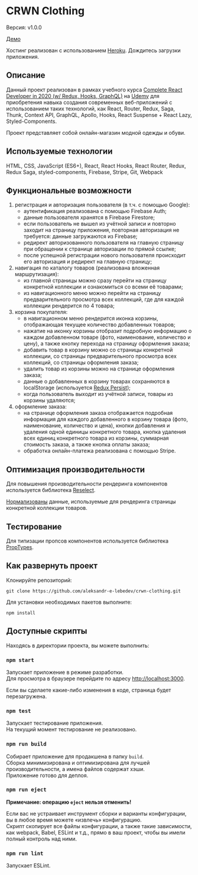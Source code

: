 # CRWN Clothing

Версия: v1.0.0

[Демо](https://crwn-webapp.herokuapp.com/)

Хостинг реализован с использованием [Heroku](https://www.heroku.com/). Дождитесь загрузки приложения.

## Описание

Данный проект реализован в рамках учебного курса [Complete React Developer in 2020 (w/ Redux, Hooks, GraphQL)](https://www.udemy.com/course/complete-react-developer-zero-to-mastery/) на [Udemy](https://www.udemy.com/) для приобретения навыка создания современных веб-приложений с использованием таких технологий, как React, Router, Redux, Saga, Thunk, Context API, GraphQL, Apollo, Hooks, React Suspense + React Lazy, Styled-Components.

Проект представляет собой онлайн-магазин модной одежды и обуви.

## Используемые технологии

HTML, CSS, JavaScript (ES6+), React, React Hooks, React Router, Redux, Redux Saga, styled-components, Firebase, Stripe, Git, Webpack

## Функциональные возможности

1. регистрация и авторизация пользователя (в т.ч. с помощью Google):
   - аутентификация реализована с помощью Firebase Auth;
   - данные пользователя хранятся в Firebase Firestore;
   - если пользователь не вышел из учётной записи и повторно заходит на страницу приложения, повторная авторизация не требуется: данные загружаются из Firebase;
   - редирект авторизованного пользователя на главную страницу при обращении к странице авторизации по прямой ссылке;
   - после успешной регистрации нового пользователя происходит его авторизация и редирект на главную страницу;
2. навигация по каталогу товаров (реализована вложенная маршрутизация):
   - из главной страницы можно сразу перейти на страницу конкретной коллекции и ознакомиться со всеми её товарами;
   - из навигационного меню можно перейти на страницу предварительного просмотра всех коллекций, где для каждой коллекции рендерится по 4 товара;
3. корзина покупателя:
   - в навигационном меню рендерится иконка корзины, отображающая текущее количество добавленных товаров;
   - нажатие на иконку корзины отобразит подробную информацию о каждом добавленном товаре (фото, наименование, количество и цену), а также кнопку перехода на страницу оформления заказа;
   - добавить товар в корзину можно со страницы конкретной коллекции, со страницы предварительного просмотра всех коллекций, со страницы оформления заказа;
   - удалить товар из корзины можно на странице оформления заказа;
   - данные о добавленных в корзину товарах сохраняются в localStorage (используется [Redux Persist](https://github.com/rt2zz/redux-persist));
   - когда пользователь выходит из учётной записи, товары из корзины удаляются;
4. оформление заказа:
   - на странице оформления заказа отображается подробная информация для каждого добавленного в корзину товара (фото, наименование, количество и цена), кнопки добавления и удаления одной единицы конкретного товара, кнопка удаления всех единиц конкретного товара из корзины, суммарная стоимость заказа, а также кнопка оплаты заказа;
   - обработка онлайн-платежа реализована с помощью Stripe.

## Оптимизация производительности

Для повышения производительности рендеринга компонентов используется библиотека [Reselect](https://github.com/reduxjs/reselect).

[Нормализованы](https://redux.js.org/tutorials/essentials/part-6-performance-normalization#normalizing-data) данные, используемые для рендеринга страницы конкретной коллекции товаров.

## Тестирование

Для типизации пропсов компонентов используется библиотека [PropTypes](https://github.com/facebook/prop-types).

## Как развернуть проект

Клонируйте репозиторий:

`git clone https://github.com/aleksandr-e-lebedev/crwn-clothing.git`

Для установки необходимых пакетов выполните:

`npm install`

## Доступные скрипты

Находясь в директории проекта, вы можете выполнить:

### `npm start`

Запускает приложение в режиме разработки.<br />
Для просмотра в браузере перейдите по адресу [http://localhost:3000](http://localhost:3000).

Если вы сделаете какие-либо изменения в коде, страница будет перезагружена.

### `npm test`

Запускает тестирование приложения.<br />
На текущий момент тестирование не реализовано.

### `npm run build`

Собирает приложение для продакшена в папку `build`.<br />
Сборка минимизирована и оптимизирована для лучшей производительности, а имена файлов содержат хэши.<br />
Приложение готово для деплоя.<br />

### `npm run eject`

**Примечание: операцию `eject` нельзя отменить!**

Если вас не устраивает инструмент сборки и варианты конфигурации, вы в любое время можете «извлечь» конфигурацию.<br />
Скрипт скопирует все файлы конфигурации, а также такие зависимости, как webpack, Babel, ESLint и т.д., прямо в ваш проект, чтобы вы имели полный контроль над ними.

### `npm run lint`

Запускает ESLint.
